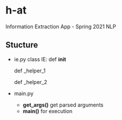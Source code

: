 # h-at
Information Extraction App - Spring 2021 NLP 

## Stucture
- ie.py
class IE:
	def __init__

	def _helper_1

	def _helper_2
- main.py
	- **get_args()** get parsed arguments
	- **main()** for execution
